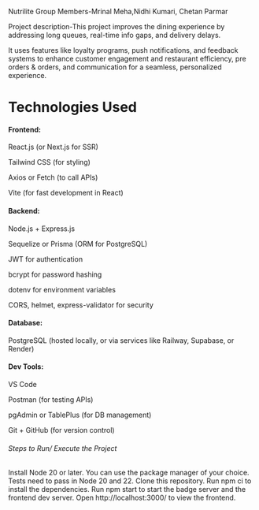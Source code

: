Nutrilite
Group Members-Mrinal Meha,Nidhi Kumari, Chetan Parmar


Project description-This project improves the dining experience by addressing long queues, real-time info gaps, and delivery delays.


It uses features like loyalty programs, push notifications, and feedback systems to enhance customer engagement and restaurant efficiency, pre orders & orders, and communication for a seamless, personalized experience.

# Technologies Used

#### Frontend:
React.js (or Next.js for SSR)

Tailwind CSS (for styling)

Axios or Fetch (to call APIs)

Vite (for fast development in React)

#### Backend:
Node.js + Express.js

Sequelize or Prisma (ORM for PostgreSQL)

JWT for authentication

bcrypt for password hashing

dotenv for environment variables

CORS, helmet, express-validator for security

 #### Database:
PostgreSQL (hosted locally, or via services like Railway, Supabase, or Render)

#### Dev Tools:
VS Code

Postman (for testing APIs)

pgAdmin or TablePlus (for DB management)

Git + GitHub (for version control)



###### Steps to Run/ Execute the Project 

Install Node 20 or later. You can use the package manager of your choice. Tests need to pass in Node 20 and 22.
Clone this repository.
Run npm ci to install the dependencies.
Run npm start to start the badge server and the frontend dev server.
Open http://localhost:3000/ to view the frontend.
